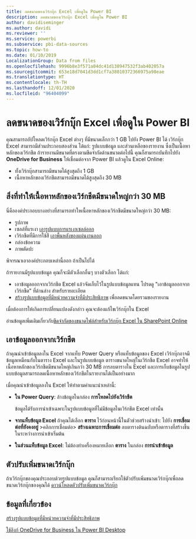 ```yaml
---
title: ลดขนาดของเวิร์กบุ๊ก Excel เพื่อดูใน Power BI
description: ลดขนาดของเวิร์กบุ๊ก Excel เพื่อดูใน Power BI
author: davidiseminger
ms.author: davidi
ms.reviewer: ''
ms.service: powerbi
ms.subservice: pbi-data-sources
ms.topic: how-to
ms.date: 01/10/2019
LocalizationGroup: Data from files
ms.openlocfilehash: 9996b8e3f571a04dc41d138947532f3ab402057a
ms.sourcegitcommit: 653e18d7041d3dd1cf7a38010372366975a98eae
ms.translationtype: HT
ms.contentlocale: th-TH
ms.lasthandoff: 12/01/2020
ms.locfileid: "96404099"
---
```

# <a name="reduce-the-size-of-an-excel-workbook-to-view-it-in-power-bi"></a>ลดขนาดของเวิร์กบุ๊ก Excel เพื่อดูใน Power BI
คุณสามารถอัปโหลดเวิร์กบุ๊ก Excel ต่างๆ ที่มีขนาดเล็กกว่า 1 GB ไปยัง Power BI ได้ เวิร์กบุ๊ก Excel สามารถมีส่วนประกอบสองส่วน ได้แก่: รูปแบบข้อมูล และส่วนเหลือของรายงาน ซึ่งเป็นเนื้อหาหลักของเวิร์กชีต ถ้ารายงานมีขนาดที่ตรงตามขีดจำกัดด้านขนาดต่อไปนี้ คุณก็สามารถบันทึกไปยัง **OneDrive for Business** ให้เชื่อมต่อจาก Power BI แล้วดูใน Excel Online:

* ทั้งเวิร์กบุ๊กสามารถมีขนาดได้สูงสุดถึง 1 GB
* เนื้อหาหลักของเวิร์กชีตสามารถมีขนาดได้สูงสุดถึง 30 MB

## <a name="what-makes-core-worksheet-contents-larger-than-30-mb"></a>สิ่งที่ทำให้เนื้อหาหลักของเวิร์กชีตมีขนาดใหญ่กว่า 30 MB
นี่คือองค์ประกอบบางอย่างที่สามารถทำใหเนื้อหาหลักของเวิร์กชีตมีขนาดใหญ่กว่า 30 MB:

* รูปภาพ
* เซลล์ที่แรเงา [เอารูปแบบการแรเงาเซลล์ออก](https://support.office.com/article/Add-or-change-the-background-color-of-cells-ac10f131-b847-428f-b656-d65375fb815e)
* เวิร์กชีตที่มีการใช้สี [เอาพื้นหลังของแผ่นงานออก](https://support.office.com/article/add-or-remove-a-sheet-background-3577a762-8450-4556-96a2-cc265abc00a8)
* กล่องข้อความ
* ภาพตัดปะ

พิจารณาเอาองค์ประกอบเหล่านี้ออก ถ้าเป็นไปได้ 

ถ้ารายงานมีรูปแบบข้อมูล คุณก็จะมีตัวเลือกอื่นๆ บางตัวเลือก ได้แก่: 

* เอาข้อมูลออกจากเวิร์กชีต Excel แล้วจัดเก็บไว้ในรูปแบบข้อมูลแทน โปรดดู "เอาข้อมูลออกจากเวิร์กชีต" ที่ด้านล่าง สำหรับรายละเอียด 
* [สร้างรูปแบบข้อมูลที่มีหน่วยความจำที่มีประสิทธิภาพ](https://support.office.com/article/Create-a-memory-efficient-Data-Model-using-Excel-2013-and-the-Power-Pivot-add-in-951c73a9-21c4-46ab-9f5e-14a2833b6a70) เพื่อลดขนาดโดยรวมของรายงาน

เมื่อต้องการให้เกิดการเปลี่ยนแปลงดังกล่าว คุณจะต้องแก้ไขเวิร์กบุ๊กใน Excel

อ่านข้อมูลเพิ่มเติมเกี่ยวกับ[ขีดจำกัดของขนาดไฟล์สำหรับเวิร์กบุ๊ก Excel ใน SharePoint Online](https://support.office.com/article/File-size-limits-for-workbooks-in-SharePoint-Online-9e5bc6f8-018f-415a-b890-5452687b325e)

## <a name="remove-data-from-worksheets"></a>เอาข้อมูลออกจากเวิร์กชีต
ถ้าคุณนำเข้าข้อมูลลงใน Excel จากแท็บ Power Query หรือแท็บข้อมูลของ Excel เวิร์กบุ๊กอาจมีข้อมูลเหมือนกับในตาราง Excel และในรูปแบบข้อมูล ตารางขนาดใหญ่ในเวิร์กชีต Excel อาจทำให้เนื้อหาหลักของเวิร์กชีตมีขนาดใหญ่เกินกว่า 30 MB การลบตารางใน Excel และการเก็บข้อมูลในรูปแบบข้อมูลสามารถลดเนื้อหาหลักของเวิร์กชีตในรายงานได้เป็นอย่างมาก 

เมื่อคุณนำเข้าข้อมูลลงใน Excel ให้ทำตามคำแนะนำเหล่านี้:

* **ใน Power Query**: ล้างข้อมูลในกล่อง **การโหลดไปยังเวิร์กชีต**
  
  ข้อมูลได้รับการนำเข้าเฉพาะในรูปแบบข้อมูลที่ไม่มีข้อมูลในเวิร์กชีต Excel เท่านั้น
* **จากแท็บข้อมูล Excel** ถ้าคุณได้เลือก **ตาราง** ไว้ก่อนหน้านี้ในตัวช่วยสร้างนำเข้า: ไปยัง **การเชื่อมต่อที่ยังคงอยู่** \>คลิกการเชื่อมต่อ\> **สร้างเฉพาะการเชื่อมต่อ** ลบตารางต้นฉบับหรือตารางที่สร้างขึ้นในระหว่างการนำเข้าเริ่มต้น
* **ในส่วนแท็บข้อมูล Excel**: ไม่ต้องทำเครื่องหมายเลือก **ตาราง** ในกล่อง **การนำเข้าข้อมูล**

## <a name="workbook-size-optimizer"></a>ตัวปรับเพิ่มขนาดเวิร์กบุ๊ก
ถ้าเวิร์กบุ๊กของคุณประกอบด้วยรูปแบบข้อมูล คุณก็สามารถเรียกใช้ตัวปรับเพิ่มขนาดเวิร์กบุ๊กเพื่อลดขนาดเวิร์กบุ๊กของคุณได้ [ดาวน์โหลดตัวปรับเพิ่มขนาดเวิร์กบุ๊ก](https://www.microsoft.com/download/details.aspx?id=38793)

## <a name="related-info"></a>ข้อมูลที่เกี่ยวข้อง
[สร้างรูปแบบข้อมูลที่มีหน่วยความจำที่มีประสิทธิภาพ](https://support.office.com/article/Create-a-memory-efficient-Data-Model-using-Excel-2013-and-the-Power-Pivot-add-in-951c73a9-21c4-46ab-9f5e-14a2833b6a70)

[ใช้ลิงก์ OneDrive for Business ใน Power BI Desktop](desktop-use-onedrive-business-links.md)

